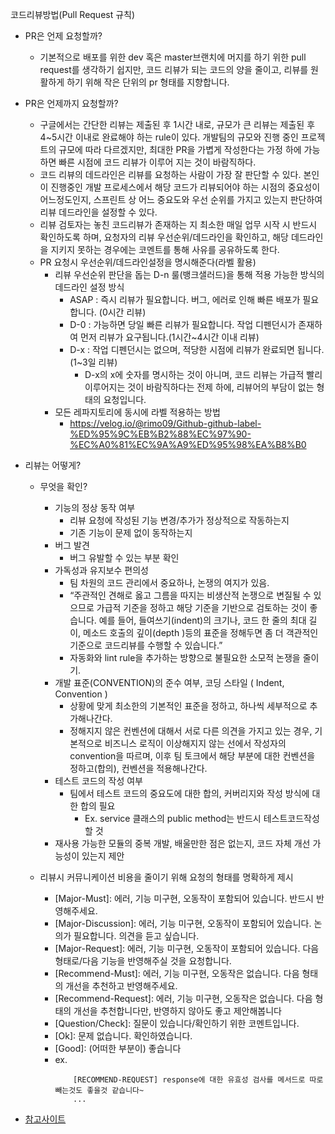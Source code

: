 코드리뷰방법(Pull Request 규칙)

- PR은 언제 요청할까?
  - 기본적으로 배포를 위한 dev 혹은 master브랜치에 머지를 하기 위한 pull request를 생각하기 쉽지만, 코드 리뷰가 되는 코드의 양을 줄이고, 리뷰를 원활하게 하기 위해 작은 단위의 pr 형태를 지향합니다.
- PR은 언제까지 요청할까?
  - 구글에서는 간단한 리뷰는 제출된 후 1시간 내로, 규모가 큰 리뷰는 제출된 후 4~5시간 이내로 완료해야 하는 rule이 있다. 개발팀의 규모와 진행 중인 프로젝트의 규모에 따라 다르겠지만, 최대한 PR을 가볍게 작성한다는 가정 하에 가능하면 빠른 시점에 코드 리뷰가 이루어 지는 것이 바람직하다.
  - 코드 리뷰의 데드라인은 리뷰를 요청하는 사람이 가장 잘 판단할 수 있다. 본인이 진행중인 개발 프로세스에서 해당 코드가 리뷰되어야 하는 시점의 중요성이 어느정도인지, 스프린트 상 어느 중요도와 우선 순위를 가지고 있는지 판단하여 리뷰 데드라인을 설정할 수 있다.
  - 리뷰 검토자는 놓친 코드리뷰가 존재하는 지 최소한 매일 업무 시작 시 반드시 확인하도록 하며, 요청자의 리뷰 우선순위/데드라인을 확인하고, 해당 데드라인을 지키지 못하는 경우에는 코멘트를 통해 사유를 공유하도록 한다.
  - PR 요청시 우선순위/데드라인설정을 명시해준다(라벨 활용)
    - 리뷰 우선순위 판단을 돕는 D-n 룰(뱅크샐러드)을 통해 적용 가능한 방식의 데드라인 설정 방식
      - ASAP : 즉시 리뷰가 필요합니다. 버그, 에러로 인해 빠른 배포가 필요합니다. (0시간 리뷰)
      - D-0 : 가능하면 당일 빠른 리뷰가 필요합니다. 작업 디펜던시가 존재하여 먼저 리뷰가 요구됩니다.(1시간~4시간 이내 리뷰)
      - D-x : 작업 디펜던시는 없으며, 적당한 시점에 리뷰가 완료되면 됩니다. (1~3일 리뷰)
        - D-x의 x에 숫자를 명시하는 것이 아니며, 코드 리뷰는 가급적 빨리 이루어지는 것이 바람직하다는 전제 하에, 리뷰어의 부담이 없는 형태의 요청입니다.
    - 모든 레파지토리에 동시에 라벨 적용하는 방법
      - https://velog.io/@rimo09/Github-github-label-%ED%95%9C%EB%B2%88%EC%97%90-%EC%A0%81%EC%9A%A9%ED%95%98%EA%B8%B0
- 리뷰는 어떻게?
  - 무엇을 확인?
    - 기능의 정상 동작 여부
      - 리뷰 요청에 작성된 기능 변경/추가가 정상적으로 작동하는지
      - 기존 기능이 문제 없이 동작하는지
    - 버그 발견
      - 버그 유발할 수 있는 부분 확인
    - 가독성과 유지보수 편의성
      - 팀 차원의 코드 관리에서 중요하나, 논쟁의 여지가 있음.
      - “주관적인 견해로 옳고 그름을 따지는 비생산적 논쟁으로 변질될 수 있으므로 가급적 기준을 정하고 해당 기준을 기반으로 검토하는 것이 좋습니다. 예를 들어, 들여쓰기(indent)의 크기나, 코드 한 줄의 최대 길이, 메소드 호출의 깊이(depth )등의 표준을 정해두면 좀 더 객관적인 기준으로 코드리뷰를 수행할 수 있습니다.”
      - 자동화와 lint rule을 추가하는 방향으로 불필요한 소모적 논쟁을 줄이기.
    - 개발 표준(CONVENTION)의 준수 여부, 코딩 스타일 ( Indent, Convention )
      - 상황에 맞게 최소한의 기본적인 표준을 정하고, 하나씩 세부적으로 추가해나간다.
      - 정해지지 않은 컨벤션에 대해서 서로 다른 의견을 가지고 있는 경우, 기본적으로 비즈니스 로직이 이상해지지 않는 선에서 작성자의 convention을 따르며, 이후 팀 토크에서 해당 부분에 대한 컨벤션을 정하고(합의), 컨벤션을 적용해나간다.
    - 테스트 코드의 작성 여부
      - 팀에서 테스트 코드의 중요도에 대한 합의, 커버리지와 작성 방식에 대한 합의 필요
        - Ex. service 클래스의 public method는 반드시 테스트코드작성 할 것
    - 재사용 가능한 모듈의 중복 개발, 배울만한 점은 없는지, 코드 자체 개선 가능성이 있는지 제안

  - 리뷰시 커뮤니케이션 비용을 줄이기 위해 요청의 형태를 명확하게 제시
    - [Major-Must]: 에러, 기능 미구현, 오동작이 포함되어 있습니다. 반드시 반영해주세요.
    - [Major-Discussion]: 에러, 기능 미구현, 오동작이 포함되어 있습니다. 논의가 필요합니다. 의견을 듣고 싶습니다.
    - [Major-Request]: 에러, 기능 미구현, 오동작이 포함되어 있습니다. 다음 형태로/다음 기능을 반영해주실 것을 요청합니다.
    - [Recommend-Must]: 에러, 기능 미구현, 오동작은 없습니다. 다음 형태의 개선을 추천하고 반영해주세요.
    - [Recommend-Request]: 에러, 기능 미구현, 오동작은 없습니다. 다음 형태의 개선을 추천합니다만, 반영하지 않아도 좋고 제안해봅니다
    - [Question/Check]: 질문이 있습니다/확인하기 위한 코멘트입니다.
    - [Ok]: 문제 없습니다. 확인하였습니다.
    - [Good]: (어떠한 부분이) 좋습니다
    - ex. 
      ```
          [RECOMMEND-REQUEST] response에 대한 유효성 검사를 메서드로 따로 빼는것도 좋을것 같습니다~ 
          ...
      ```

- [참고사이트](https://medium.com/elecle-bike/%EC%BD%94%EB%93%9C-%EB%A6%AC%EB%B7%B0%ED%94%84%EB%A1%9C%EC%84%B8%EC%8A%A4%EB%A5%BC-%EB%8F%84%EC%9E%85-%EA%B0%9C%EC%84%A0%ED%95%98%EA%B3%A0%EC%9E%90-%ED%95%98%EB%8A%94%EB%8D%B0-%EC%96%B4%EB%96%BB%EA%B2%8C-%ED%95%B4%EC%95%BC%ED%95%A0%EA%B9%8C%EC%9A%94-1e5df5f8949b)